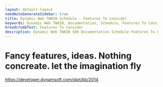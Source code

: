 ```yaml
---
layout: default-layout
needAutoGenerateSidebar: true
title: Dynamic Web TWAIN Schedule - Features To Consider
keywords: Dynamic Web TWAIN, Documentation, Schedule, Features To Consider
breadcrumbText: Features To Consider
description: Dynamic Web TWAIN SDK Documentation Schedule Features To Consider Page
---
```


# Fancy features, ideas. Nothing concreate. let the imagination fly



https://developer.dynamsoft.com/dwt/kb/2014
